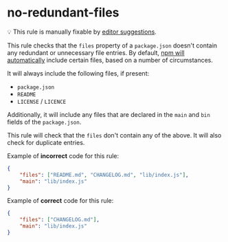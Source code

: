# no-redundant-files

💡 This rule is manually fixable by [editor suggestions](https://eslint.org/docs/latest/use/core-concepts#rule-suggestions).

<!-- end auto-generated rule header -->

This rule checks that the `files` property of a `package.json` doesn't contain
any redundant or unnecessary file entries. By default, [npm will automatically](https://docs.npmjs.com/cli/v11/configuring-npm/package-json#files)
include certain files, based on a number of circumstances.

It will always include the following files, if present:

- `package.json`
- `README`
      <!-- cspell:disable-next-line -->
- `LICENSE` / `LICENCE`

Additionally, it will include any files that are declared in the `main` and `bin`
fields of the `package.json`.

This rule will check that the `files` don't contain any of the above. It will
also check for duplicate entries.

Example of **incorrect** code for this rule:

```json
{
	"files": ["README.md", "CHANGELOG.md", "lib/index.js"],
	"main": "lib/index.js"
}
```

Example of **correct** code for this rule:

```json
{
	"files": ["CHANGELOG.md"],
	"main": "lib/index.js"
}
```
